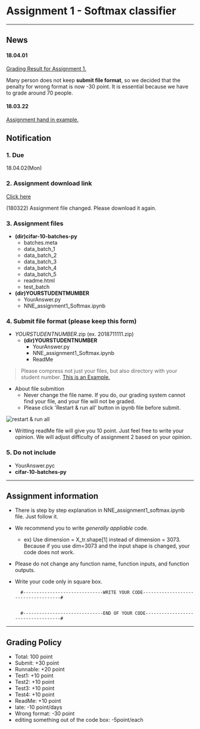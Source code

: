 # Assignment 1 - Softmax classifier
****
## News

#### 18.04.01
[Grading Result for Assignment 1.](https://github.com/MindSKKU/NNE/blob/master/Assignment%201%20Grading%20Result.md)

Many person does not keep **submit file format**, so we decided that the penalty for wrong format is now -30 point. It is essential because we have to grade around 70 people. 
#### 18.03.22
[Assignment hand in example.](https://github.com/MindSKKU/NNE/blob/master/AssignmnetHandinExamples.md)

## Notification
### 1. Due
18.04.02(Mon)
### 2. Assignment download link
[Click here](https://drive.google.com/open?id=1t0Rc1aPKVCWHue20uu2fee63YFAo86ct)

(180322) Assignment file changed. Please download it again.

### 3. Assignment files
- **(dir)cifar-10-batches-py**
  - batches.meta
  - data_batch_1
  - data_batch_2
  - data_batch_3
  - data_batch_4
  - data_batch_5
  - readme.html
  - test_batch
- **(dir)YOURSTUDENTMUMBER**
  - YourAnswer.py
  - NNE_assignment1_Softmax.ipynb

### 4. Submit file format (please keep this form)
- *YOURSTUDENTNUMBER*.zip (ex. 2018711111.zip)
  - **(dir)YOURSTUDENTNUMBER**
    - YourAnswer.py
    - NNE_assignment1_Softmax.ipynb
    - ReadMe
> Please compress not just your files, but also directory with your student number.
> [This is an Example.](https://github.com/MindSKKU/NNE/blob/master/AssignmnetHandinExamples.md)
    
- About file submition
  - Never change the file name. If you do, our grading system cannot find your file, and your file will not be graded.
  - Please click 'Restart & run all' button in ipynb file before submit.
  
![restart & run all](https://github.com/MindSKKU/NNE/blob/master/pictures/Screen%20Shot%202018-03-23%20at%209.11.22%20PM.png)
  - Writting readMe file will give you 10 point. Just feel free to write your opinion. We will adjust difficulty of assignment 2 based on your opinion.

### 5. Do not include
  - YourAnswer.pyc
  - **cifar-10-batches-py**
****
## Assignment information

- There is step by step explanation in NNE_assignment1_softmax.ipynb file. Just follow it.
- We recommend you to write *generally appliable* code. 
  - ex) Use dimension = X_tr.shape[1] instead of dimension = 3073. Because if you use dim=3073 and the input shape is changed, your code does not work.
- Please do not change any function name, function inputs, and function outputs.
- Write your code only in square box.


        #------------------------------WRITE YOUR CODE------------------------------------#


        #------------------------------END OF YOUR CODE-----------------------------------#

****
## Grading Policy
  - Total:    100 point
  - Submit:   +30 point
  - Runnable: +20 point
  - Test1:    +10 point
  - Test2:    +10 point
  - Test3:    +10 point
  - Test4:    +10 point
  - ReadMe:   +10 point
  - late:     -10 point/days
  - Wrong format: -30 point
  - editing something out of the code box: -5point/each

